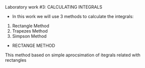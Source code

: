 Laboratory work #3: CALCULATING INTEGRALS

- In this work we will use 3 methods to calculate the integrals:
1) Rectangle Method
2) Trapezes Method
3) Simpson Method

- RECTANGE METHOD

This method based on simple aprocsimation of itegrals related with rectangles
